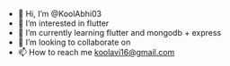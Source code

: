 - 👋 Hi, I’m @KoolAbhi03
- 👀 I’m interested in flutter
- 🌱 I’m currently learning flutter and mongodb + express
- 💞️ I’m looking to collaborate on 
- 📫 How to reach me koolavi16@gmail.com

<!---
KoolAbhi03/KoolAbhi03 is a ✨ special ✨ repository because its `README.md` (this file) appears on your GitHub profile.
You can click the Preview link to take a look at your changes.
--->
